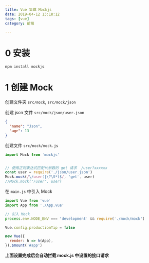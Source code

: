 ```yaml
---
title: Vue 集成 Mockjs
date: 2019-04-12 13:18:12
tags: [vue]
category: 前端

---
```


# 0 安装

```
npm install mockjs
```

# 1 创建 Mock

创建文件夹 `src/mock`, `src/mock/json`

创建 json 文件 `src/mock/json/user.json`

```json
{
  "name": "Json",
  "age": 13
}
```

创建文件 `src/mock/mock.js`

```js
import Mock from 'mockjs'


// 使用正则表达式匹配代参数的 get 请求  /user?xxxxxx
const user = require('./json/user.json')
Mock.mock(/\/user(|\?\S*)$/, 'get', user)
//Mock.mock('/user', user)
```

在 `main.js` 中引入 Mock

```js
import Vue from 'vue'
import App from './App.vue'

// 引入 Mock
process.env.NODE_ENV === 'development' && require('./mock/mock')

Vue.config.productionTip = false

new Vue({
  render: h => h(App),
}).$mount('#app')
```

**上面设置完成后会自动拦截 mock.js 中设置的接口请求**
